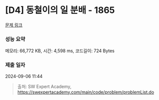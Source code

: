 # [D4] 동철이의 일 분배 - 1865 

[문제 링크](https://swexpertacademy.com/main/code/problem/problemDetail.do?contestProbId=AV5LuHfqDz8DFAXc) 

### 성능 요약

메모리: 66,772 KB, 시간: 4,598 ms, 코드길이: 724 Bytes

### 제출 일자

2024-09-06 11:44



> 출처: SW Expert Academy, https://swexpertacademy.com/main/code/problem/problemList.do